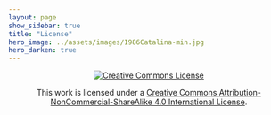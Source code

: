 ```yaml
---
layout: page
show_sidebar: true
title: "License"
hero_image: ../assets/images/1986Catalina-min.jpg
hero_darken: true
---
```


<p style="text-align:center;"><a rel="license" href="http://creativecommons.org/licenses/by-nc-sa/4.0/"><img alt="Creative Commons License" style="border-width:0" src="https://i.creativecommons.org/l/by-nc-sa/4.0/88x31.png" /></a></p>

<p style="text-align:center;">This work is licensed under a <a rel="license" href="http://creativecommons.org/licenses/by-nc-sa/4.0/">Creative Commons Attribution-NonCommercial-ShareAlike 4.0 International License</a>.</p>
